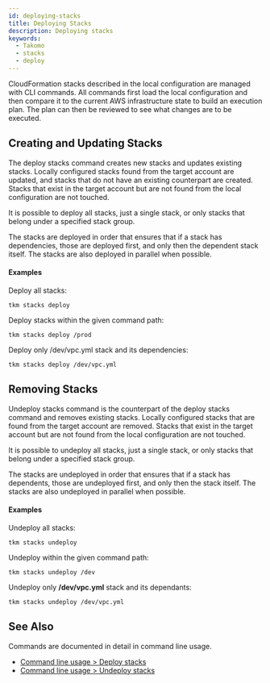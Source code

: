 ```yaml
---
id: deploying-stacks
title: Deploying Stacks
description: Deploying stacks
keywords:
  - Takomo
  - stacks
  - deploy
---
```


CloudFormation stacks described in the local configuration are managed with CLI commands. All commands first load the local configuration and then compare it to the current AWS infrastructure state to build an execution plan. The plan can then be reviewed to see what changes are to be executed.

## Creating and Updating Stacks

The deploy stacks command creates new stacks and updates existing stacks. Locally configured stacks found from the target account are updated, and stacks that do not have an existing counterpart are created. Stacks that exist in the target account but are not found from the local configuration are not touched.

It is possible to deploy all stacks, just a single stack, or only stacks that belong under a specified stack group.

The stacks are deployed in order that ensures that if a stack has dependencies, those are deployed first, and only then the dependent stack itself. The stacks are also deployed in parallel when possible.

#### Examples

Deploy all stacks:

```
tkm stacks deploy
```

Deploy stacks within the given command path:

```
tkm stacks deploy /prod
```

Deploy only /dev/vpc.yml stack and its dependencies:

```
tkm stacks deploy /dev/vpc.yml
```

## Removing Stacks

Undeploy stacks command is the counterpart of the deploy stacks command and removes existing stacks. Locally configured stacks that are found from the target account are removed. Stacks that exist in the target account but are not found from the local configuration are not touched.

It is possible to undeploy all stacks, just a single stack, or only stacks that belong under a specified stack group.

The stacks are undeployed in order that ensures that if a stack has dependents, those are undeployed first, and only then the stack itself. The stacks are also undeployed in parallel when possible.

#### Examples

Undeploy all stacks:

```
tkm stacks undeploy
```

Undeploy within the given command path:

```
tkm stacks undeploy /dev
```

Undeploy only **/dev/vpc.yml** stack and its dependants:

```
tkm stacks undeploy /dev/vpc.yml
```

## See Also

Commands are documented in detail in command line usage.

- [Command line usage > Deploy stacks](/docs/command-line-usage/stacks#deploy-stacks)
- [Command line usage > Undeploy stacks](/docs/command-line-usage/stacks#undeploy-stacks)
